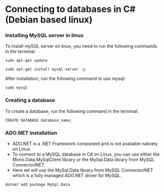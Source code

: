 # Connecting to databases in C# (Debian based linux)



### <b> Installing MySQL server in linux</b>
To install mySQL server on linux, you need to run the following commands in the terminal:
```
sudo apt-get update

sudo apt-get install mysql-server -y
```

After installation, run the following command to use mysql:

```
sudo mysql
```

### <b> Creating a database</b>
To create a database, run the following command in the terminal:
```
CREATE DATABASE database_name;
```

### <b>ADO.NET installation</b>
- ADO.NET is a .NET Framework component and is not available natively on Linux.
- To connect to a MySQL database in C# on Linux, you can use either the Mono.Data.MySqlClient library or the MySql.Data library from MySQL Connector/NET.
- Here we will use the MySql.Data library from MySQL Connector/NET which is a fully managed ADO.NET driver for MySQL.
```
dotnet add package MySql.Data
```
